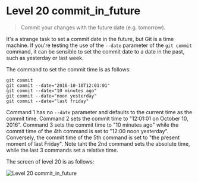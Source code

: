 
# Level 20 commit_in_future

> Commit your changes with the future date (e.g. tomorrow).

It's a strange task to set a commit date in the future, but Git is a time
machine. If you're testing the use of the `--date` parameter of the `git
commit` command, it can be sensible to set the commit date to a date in the
past, such as yesterday or last week.

The command to set the commit time is as follows:

```shell
git commit
git commit --date="2016-10-10T12:01:01"
git commit --date="10 minutes ago"
git commit --date="noon yesterday"
git commit --date="last friday"
```

Command 1 has no `--date` parameter and defaults to the current time as the
commit time. Command 2 sets the commit time to "12:01:01 on October 10, 2016".
Command 3 sets the commit time to "10 minutes ago" while the commit time of the
4th command is set to "12:00 noon yesterday". Conversely, the commit time of
the 5th command is set to "the present moment of last Friday". Note taht the
2nd command sets the absolute time, while the last 3 commands set a relative
time.

The screen of level 20 is as follows:

![Level 20 commit_in_future](images/level-20-commit-in-future.png)
